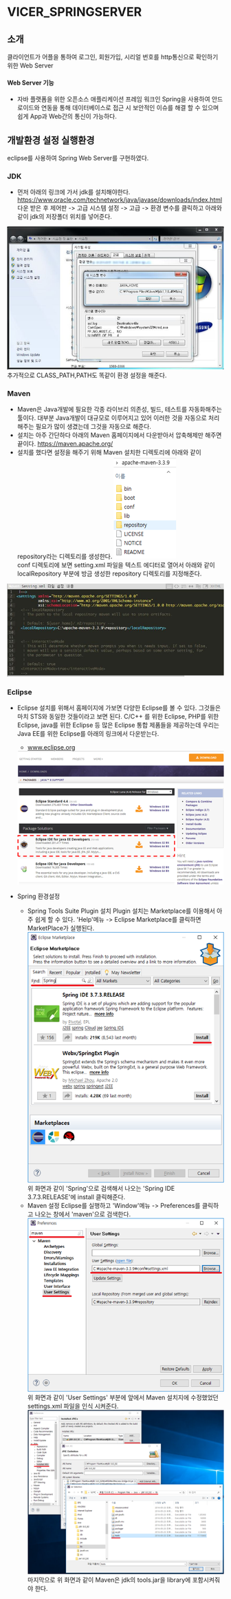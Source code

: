 # VICER_SPRINGSERVER

## 소개
클라이언트가 어플을 통하여 로그인, 회원가입, 시리얼 번호를 http통신으로 확인하기 위한 Web Server

#### Web Server 기능
* 자바 플랫폼을 위한 오픈소스 애플리케이션 프레임 워크인 Spring을 사용하여 안드로이드와 연동을 통해
데이터베이스로 접근 시 보안적인 이슈를 해결 할 수 있으며 쉽게 App과 Web간의 통신이 가능하다.

## 개발환경 설정 실행환경
eclipse를 사용하여 Spring Web Server를 구현하였다.
### JDK
* 먼저 아래의 링크에 가서 jdk를 설치해야한다.<br/>
https://www.oracle.com/technetwork/java/javase/downloads/index.html
다운 받은 후 제어판 -> 고급 시스템 설정 -> 고급 -> 환경 변수를 클릭하고 아래와같이 jdk의 저장폴더 위치를 넣어준다.
<img src="./img/jdk.jpg">
추가적으로 CLASS_PATH,PATH도 똑같이 환경 설정을 해준다.

### Maven
* Maven은 Java개발에 필요한 각종 라이브리 의존성, 빌드, 테스트를 자동화해주는 툴이다.
대부분 Java개발이 대규모로 이루어지고 있어 이러한 것을 자동으로 처리해주는 필요가 많이 생겼는데 그것을 자동으로 해준다.
* 설치는 아주 간단하다 아래의 Maven 홈페이지에서 다운받아서 압축해제만 해주면 끝이다.
https://maven.apache.org/
* 설치를 했다면 설정을 해주기 위해 Maven 설치한 디렉토리에 아래와 같이 repository라는 디렉토리를 생성한다.
<img src="./img/maven레퍼지토리.png"><br/>
conf 디렉토리에 보면 setting.xml 파일을 텍스트 에디터로 열어서 아래와 같이 localRepository 부분에
방금 생성한 repository 디렉토리를 지정해준다.
<img src="./img/maven레퍼지토리2.JPG">

### Eclipse
* Eclipse 설치를 위해서 홈페이지에 가보면 다양한 Eclipse를 볼 수 있다.
그것들은 마치 STS와 동일한 것들이라고 보면 된다. C/C++ 를 위한 Eclipse, PHP를 위한 Eclipse, java를 위한
Eclipse 등 많은 Eclipse 통합 제품들을 제공하는데 우리는 Java EE를 위한 Eclipse를 아래의 링크에서 다운받는다.
   * www.eclipse.org
   <img src="./img/이클립스다운.png">
   
* Spring 환경설정
   * Spring Tools Suite Plugin 설치
   Plugin 설치는 Marketplace를 이용해서 아주 쉽게 할 수 있다. 
   'Help'메뉴 -> Eclipse Marketplace를 클릭하면 MarketPlace가 실행된다.
   <img src="./img/STS설치.png"><br/>
   위 화면과 같이 'Spring'으로 검색해서 나오는 'Spring IDE 3.7.3.RELEASE'에 install 클릭해준다.
   * Maven 설정
   Eclipse를 실행하고 'Window'메뉴 -> Preferences를 클릭하고 나오는 창에서 'maven'으로 검색한다.
   <img src="./img/maven설정.png"><br/>
   위 화면과 같이 'User Settings' 부분에 앞에서 Maven 설치지에 수정했었던 settings.xml 파일을 인식 시켜준다.
   <img src="./img/maventool.png"><br/>
   마지막으로 위 화면과 같이 Maven은 jdk의 tools.jar을 library에 포함시켜줘야 한다.
